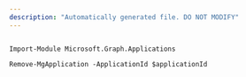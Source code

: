 ```yaml
---
description: "Automatically generated file. DO NOT MODIFY"
---
```


```powershellv1

Import-Module Microsoft.Graph.Applications

Remove-MgApplication -ApplicationId $applicationId

```